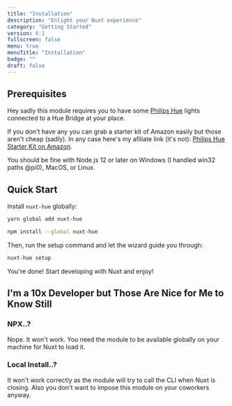 ```yaml
---
title: "Installation"
description: "Enlight your Nuxt experience"
category: "Getting Started"
version: 0.1
fullscreen: false
menu: true
menuTitle: "Installation"
badge: ""
draft: false
---
```


## Prerequisites

Hey sadly this module requires you to have some [Philips Hue](https://www.philips-hue.com/en-us) lights connected to a Hue Bridge at your place.

If you don't have any you can grab a starter kit of Amazon easily but those aren't cheap (sadly). In any case here's my afiliate link (it's not): [Philips Hue Starter Kit on Amazon](https://www.amazon.com/s?k=philips+hue+starter+kit).

You should be fine with Node.js 12 or later on Windows (I handled win32 paths @pi0), MacOS, or Linux.

## Quick Start

Install `nuxt-hue` globally:

<d-code-group>
  <d-code-block label="Yarn" active>

```bash
yarn global add nuxt-hue
```

  </d-code-block>
  <d-code-block label="npm">

```bash
npm install --global nuxt-hue
```

  </d-code-block>
</d-code-group>

Then, run the setup command and let the wizard guide you through:

```bash
nuxt-hue setup
```

You're done! Start developing with Nuxt and enjoy!

## I'm a 10x Developer but Those Are Nice for Me to Know Still

### NPX..?

Nope. It won't work. You need the module to be available globally on your machine for Nuxt to load it.

### Local Install..?

It won't work correctly as the module will try to call the CLI when Nuxt is closing. Also you don't want to impose this module on your coworkers anyway.
